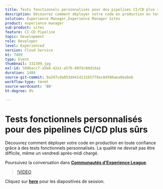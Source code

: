 ```yaml
---
title: Tests fonctionnels personnalisés pour des pipelines CI/CD plus sûrs
description: Découvrez comment déployer votre code en production en toute confiance grâce à des tests fonctionnels personnalisés. La qualité ne devrait pas être difficile, même un vendredi après-midi chargé.
solution: Experience Manager,Experience Manager Sites
product: experience manager
sub-product: sites
feature: CI-CD Pipeline
topic: Development
role: Developer
level: Experienced
version: Cloud Service
kt: 7409
type: Event
thumbnail: 332309.jpg
exl-id: 5896acc7-a5b8-42a1-a57b-88fdc8dd1da2
duration: 1484
source-git-commit: 9a297cda953d4414131657f9ac84580aea0eabeb
workflow-type: tm+mt
source-wordcount: '80'
ht-degree: 0%

---
```


# Tests fonctionnels personnalisés pour des pipelines CI/CD plus sûrs

Découvrez comment déployer votre code en production en toute confiance grâce à des tests fonctionnels personnalisés. La qualité ne devrait pas être difficile, même un vendredi après-midi chargé.

Poursuivez la conversation dans **[Communautés d’Experience League](https://adobe.ly/36Yd3v6)**.

>[!VIDEO](https://video.tv.adobe.com/v/332309/?quality=12&learn=on&hidetitle=true)

Cliquez sur **[here](/help/adobe-developers-live/assets/custom-functional-tests-cicd.pdf)** pour les diapositives de session.
